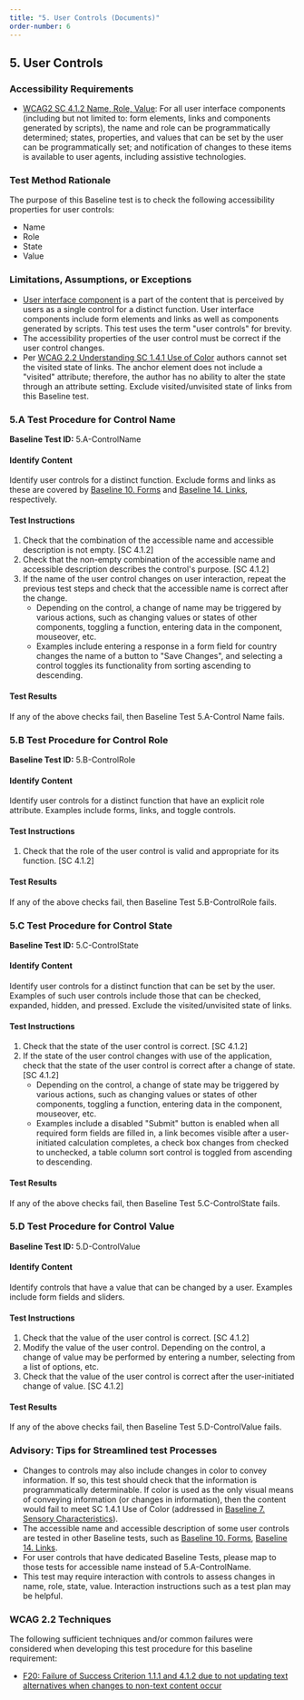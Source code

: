 ```yaml
---
title: "5. User Controls (Documents)"
order-number: 6
---
```


## 5. User Controls

### Accessibility Requirements

-   [WCAG2 SC 4.1.2 Name, Role, Value](https://www.w3.org/WAI/WCAG22/Understanding/name-role-value): For all user interface components (including but not limited to: form elements, links and components generated by scripts), the name and role can be programmatically determined; states, properties, and values that can be set by the user can be programmatically set; and notification of changes to these items is available to user agents, including assistive technologies.

### Test Method Rationale

The purpose of this Baseline test is to check the following accessibility properties for user controls:

-   Name
-   Role
-   State
-   Value

### Limitations, Assumptions, or Exceptions

-   [User interface component](https://www.w3.org/TR/WCAG22/#dfn-user-interface-components) is a part of the content that is perceived by users as a single control for a distinct function. User interface components include form elements and links as well as components generated by scripts. This test uses the term "user controls" for brevity.
-   The accessibility properties of the user control must be correct if the user control changes.
-   Per [WCAG 2.2 Understanding SC 1.4.1 Use of Color](https://www.w3.org/WAI/WCAG22/Understanding/use-of-color) authors cannot set the visited state of links. The anchor element does not include a "visited" attribute; therefore, the author has no ability to alter the state through an attribute setting. Exclude visited/unvisited state of links from this Baseline test.

### 5.A Test Procedure for Control Name

**Baseline Test ID:** 5.A-ControlName

#### Identify Content

<p id="d5aIC">Identify user controls for a distinct function. Exclude forms and links as these are covered by <a href="https://ictbaseline.access-board.gov/10Forms">Baseline 10. Forms</a> and <a href="https://ictbaseline.access-board.gov/14Links">Baseline 14. Links</a>, respectively.</p>

#### Test Instructions

<ol id="d5aTI">
    <li id="d5aTI-1">Check that the combination of the accessible name and accessible description is not empty. [SC 4.1.2]</li>
    <li id="d5aTI-2">Check that the non-empty combination of the accessible name and accessible description describes the control's purpose. [SC 4.1.2]</li>
    <li id="d5aTI-3">If the name of the user control changes on user interaction, repeat the previous test steps and check that the accessible name is correct after the change.
        <ul>
            <li>Depending on the control, a change of name may be triggered by various actions, such as changing values or states of other components, toggling a function, entering data in the component, mouseover, etc.</li>
            <li>Examples include entering a response in a form field for country changes the name of a button to "Save Changes", and selecting a control toggles its functionality from sorting ascending to descending.</li>
        </ul>
    </li>
</ol>

#### Test Results

<p id="d5aTR">If any of the above checks fail, then Baseline Test 5.A-Control Name fails.</p>

### 5.B Test Procedure for Control Role

**Baseline Test ID:** 5.B-ControlRole

#### Identify Content

<p id="d5bIC">Identify user controls for a distinct function that have an explicit role attribute. Examples include forms, links, and toggle controls.</p>

#### Test Instructions

<ol id="d5bTI">
    <li id="d5bTI-1">Check that the role of the user control is valid and appropriate for its function. [SC 4.1.2]</li>
</ol>

#### Test Results

<p id="d5bTR">If any of the above checks fail, then Baseline Test 5.B-ControlRole fails.</p>

### 5.C Test Procedure for Control State

**Baseline Test ID:** 5.C-ControlState

#### Identify Content

<p id="d5cIC">Identify user controls for a distinct function that can be set by the user. Examples of such user controls include those that can be checked, expanded, hidden, and pressed. Exclude the visited/unvisited state of links.</p>

#### Test Instructions

<ol id="d5cTI">
    <li id="d5cTI-1">Check that the state of the user control is correct. [SC 4.1.2]</li>
    <li id="d5cTI-2">If the state of the user control changes with use of the application, check that the state of the user control is correct after a change of state. [SC 4.1.2]
        <ul>
            <li>Depending on the control, a change of state may be triggered by various actions, such as changing values or states of other components, toggling a function, entering data in the component, mouseover, etc.</li>
            <li>Examples include a disabled "Submit" button is enabled when all required form fields are filled in, a link becomes visible after a user-initiated calculation completes, a check box changes from checked to unchecked, a table column sort control is toggled from ascending to descending.</li>
        </ul>
    </li>
</ol>

#### Test Results

<p id="d5cTR">If any of the above checks fail, then Baseline Test 5.C-ControlState fails.</p>

### 5.D Test Procedure for Control Value

**Baseline Test ID:** 5.D-ControlValue

#### Identify Content

<p id="d5dIC">Identify controls that have a value that can be changed by a user. Examples include form fields and sliders.</p>

#### Test Instructions

<ol id="d5dTI">
    <li id="d5dTI-1">Check that the value of the user control is correct. [SC 4.1.2]</li>
    <li id="d5dTI-2">Modify the value of the user control. Depending on the control, a change of value may be performed by entering a number, selecting from a list of options, etc.</li>
    <li id="d5dTI-3">Check that the value of the user control is correct after the user-initiated change of value. [SC 4.1.2]</li>
</ol>

#### Test Results

<p id="d5dTR">If any of the above checks fail, then Baseline Test 5.D-ControlValue fails.</p>

### Advisory: Tips for Streamlined test Processes

-   Changes to controls may also include changes in color to convey information. If so, this test should check that the information is programmatically determinable. If color is used as the only visual means of conveying information (or changes in information), then the content would fail to meet SC 1.4.1 Use of Color (addressed in [Baseline 7. Sensory Characteristics](#sensory-characteristics)).
-   The accessible name and accessible description of some user controls are tested in other Baseline tests, such as [Baseline 10. Forms](#forms), [Baseline 14. Links](#links).
-   For user controls that have dedicated Baseline Tests, please map to those tests for accessible name instead of 5.A-ControlName.
-   This test may require interaction with controls to assess changes in name, role, state, value. Interaction instructions such as a test plan may be helpful.

### WCAG 2.2 Techniques

The following sufficient techniques and/or common failures were considered when developing this test procedure for this baseline requirement:

-   [F20: Failure of Success Criterion 1.1.1 and 4.1.2 due to not updating text alternatives when changes to non-text content occur](https://www.w3.org/WAI/WCAG22/Techniques/failures/F20)
